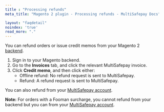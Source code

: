 ```yaml
---
title : "Processing refunds"
meta_title: "Magento 2 plugin - Processing refunds - MultiSafepay Docs"

layout: "faqdetail"
noindex: 'true'
read_more: "."
---
```

You can refund orders or issue credit memos from your Magento 2 [backend](/glossaries/multisafepay-glossary/#backend).  

1. Sign in to your Magento backend.
2. Go to the **Invoices** tab, and click the relevant MultiSafepay invoice.
3. Click **Credit memo**, and then click either:  
    - Offline refund: No refund request is sent to MultiSafepay.
    - Refund: A refund request is sent to MultiSafepay.

You can also refund from your [MultiSafepay account](https://merchant.multisafepay.com).

**Note:** For orders with a Fooman surcharge, you cannot refund from your backend but you can from your [MultiSafepay account](https://merchant.multisafepay.com).
